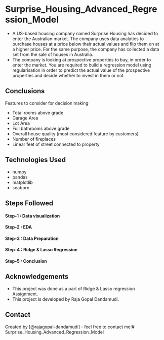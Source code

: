 # Surprise_Housing_Advanced_Regression_Model
- A US-based housing company named Surprise Housing has decided to enter the Australian market. The company uses data analytics to purchase houses at a price below their actual values and flip them on at a higher price. For the same purpose, the company has collected a data set from the sale of houses in Australia. 
- The company is looking at prospective properties to buy, in order to enter the market. You are required to build a regression model using regularisation in order to predict the actual value of the prospective properties and decide whether to invest in them or not.

## Conclusions
Features to consider for decision making
- Total rooms above grade
- Garage Area
- Lot Area
- Full bathrooms above grade
- Overall house quality (most considered feature by customers)
- Number of fireplaces
- Linear feet of street connected to property

## Technologies Used
- numpy
- pandas
- matplotlib
- seaborn

## Steps Followed
#### Step-1 : Data visualization
#### Step-2 : EDA
#### Step-3 : Data Preparation
#### Step-4 : Ridge & Lasso Regression
#### Step-5 : Conclusion

## Acknowledgements
- This project was done as a part of Ridge & Lasso regression Assignment.
- This project is developed by Raja Gopal Dandamudi.


## Contact
Created by [@rajagopal-dandamudi] - feel free to contact me!# Surprise_Housing_Advanced_Regression_Model